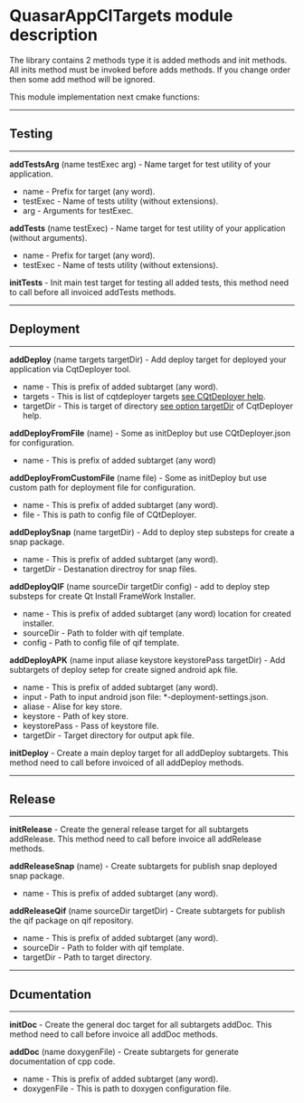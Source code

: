
# QuasarAppCITargets module description

The library contains 2 methods type it is added methods and init methods.
All inits method must be invoked before adds methods. If you change order then some add method will be ignored.

This module implementation next cmake functions:

---
 ## Testing
---
**addTestsArg** (name testExec arg) - Name target for test utility of your application.
- name - Prefix for target (any word).
- testExec - Name of tests utility (without extensions).
- arg - Arguments for testExec.

 **addTests** (name testExec) - Name target for test utility of your application (without arguments).
 - name - Prefix for target (any word).
 - testExec - Name of tests utility (without extensions).

 **initTests** - Init main test target for testing all added tests, this method need to call before all invoiced addTests methods.

---
 ## Deployment 
---
 **addDeploy** (name targets targetDir) - Add deploy target for deployed your application via CqtDeployer tool.
 - name - This is prefix of added subtarget (any word).
 - targets - This is list of cqtdeployer targets [see CQtDeployer help](https://github.com/QuasarApp/CQtDeployer/wiki/).
 - targetDir - This is target of directory [see option targetDir](https://github.com/QuasarApp/CQtDeployer/wiki/Options) of CqtDeployer help.

 **addDeployFromFile** (name) - Some as initDeploy but use CQtDeployer.json for configuration.
 - name - This is prefix of added subtarget (any word)

 **addDeployFromCustomFile** (name file) - Some as initDeploy but use custom path for deployment file for configuration.
 - name - This is prefix of added subtarget (any word).
 - file - This is path to config file of CQtDeployer.

 **addDeploySnap** (name targetDir) - Add to deploy step substeps for create a snap package.
 - name - This is prefix of added subtarget (any word).
 - targetDir - Destanation directroy for snap files.

 **addDeployQIF** (name sourceDir targetDir config) - add to deploy step substeps for create Qt Install FrameWork Installer.
 - name - This is prefix of added subtarget (any word) location for created installer.
 - sourceDir - Path to folder with qif template.
 - config - Path to config file of qif template.

 **addDeployAPK** (name input aliase keystore keystorePass targetDir) - Add subtargets of deploy setep for create signed android apk file.
 - name - This is prefix of added subtarget (any word).
 - input - Path to input android json file: *-deployment-settings.json.
 - aliase - Alise for key store.
 - keystore - Path of key store.
 - keystorePass - Pass of keystore file.
 - targetDir - Target directory for output apk file.

 **initDeploy** - Create a main deploy target for all addDeploy subtargets. This method need to call before invoiced of all addDeploy methods.

---
 ## Release
---
 **initRelease** - Сreate the general release target for all subtargets addRelease. This method need to call before invoice all addRelease methods.

 **addReleaseSnap** (name) - Сreate subtargets for publish snap deployed snap package.
 - name - This is prefix of added subtarget (any word).

 **addReleaseQif** (name sourceDir targetDir) - Create subtargets for publish the qif package on qif repository.
 - name - This is prefix of added subtarget (any word).
 - sourceDir - Path to folder with qif template.
 - targetDir - Path to target directory.

---
 ## Dcumentation
 ---
 **initDoc** - Create the general doc target for all subtargets addDoc. This method need to call before invoice all addDoc methods.

 **addDoc** (name doxygenFile) - Create subtargets for generate documentation of cpp code.
 - name - This is prefix of added subtarget (any word).
 - doxygenFile - This is path to doxygen configuration file.